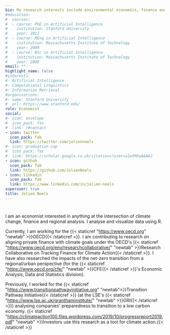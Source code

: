 ```yaml
---
bio: My research interests include environmental economics, finance and urban economics.
#education:
#  courses:
#  - course: PhD in Artificial Intelligence
#    institution: Stanford University
#    year: 2012
#  - course: MEng in Artificial Intelligence
#    institution: Massachusetts Institute of Technology
#    year: 2009
#  - course: BSc in Artificial Intelligence
#    institution: Massachusetts Institute of Technology
#    year: 2008
email: ""
highlight_name: false
#interests:
#- Artificial Intelligence
#- Computational Linguistics
#- Information Retrieval
#organizations:
#- name: Stanford University
#  url: https://www.stanford.edu/
role: Economist
social:
#- icon: envelope
#  icon_pack: fas
#  link: /#contact
- icon: twitter
  icon_pack: fab
  link: https://twitter.com/joliennoels
#- icon: graduation-cap
#  icon_pack: fas
#  link: https://scholar.google.co.uk/citations?user=sIwtMXoAAAAJ
- icon: github
  icon_pack: fab
  link: https://github.com/JolienNoels
- icon: linkedin
  icon_pack: fab
  link: https://www.linkedin.com/in/jolien-noels
superuser: true
title: Jolien Noels
---
```


#
#
#
I am an economist interested in anything at the intersection of climate change, finance and regional analysis. I analyse and visualize data using R. 

Currently, I am working for the {{< staticref "https://www.oecd.org" "newtab" >}}OECD{{< /staticref >}}. I am contributing to research on aligning private finance with climate goals under the OECD's {{< staticref "https://www.oecd.org/env/researchcollaborative/" "newtab" >}}Research Collaborative on Tracking Finance for Climate Action{{< /staticref >}}. I have also researched the impacts of the net-zero transition from a regional/urban perspective (for the {{< staticref "https://www.oecd.org/cfe/" "newtab" >}}CFE{{< /staticref >}}'s Economic Analysis, Data and Statistics division). 

Previously, I worked for the {{< staticref "https://www.transitionpathwayinitiative.org" "newtab">}}Transition Pathway Initiative{{< /staticref >}} (at the LSE's {{< staticref "https://www.lse.ac.uk/granthaminstitute/" "newtab" >}}GRI{{< /staticref >}}) analysing companies' preparedness to transition to a low carbon economy. {{< staticref "https://climateaction100.files.wordpress.com/2019/10/progressreport2019.pdf" "newtab" >}}Investors use this research as a tool for climate action.{{< /staticref >}}
